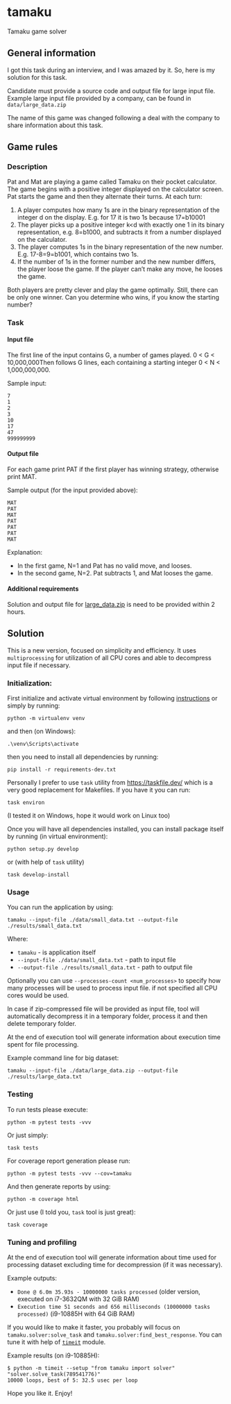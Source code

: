 # tamaku
Tamaku game solver

## General information

I got this task during an interview, and I was amazed by it. So, here is my solution for this task.

Candidate must provide a source code and output file for large input file. 
Example large input file provided by a company, can be found in `data/large_data.zip`

The name of this game was changed following a deal with the company to share information about this task.

## Game rules

### Description

Pat and Mat are playing a game called Tamaku on their pocket calculator. The game begins
with a positive integer displayed on the calculator screen. Pat starts the game and then they
alternate their turns. At each turn:

1. A player computes how many 1s are in the binary representation of the integer d on the
display. E.g. for 17 it is two 1s because 17=b10001
2. The player picks up a positive integer k<d with exactly one 1 in its binary representation,
e.g. 8=b1000, and subtracts it from a number displayed on the calculator.
3. The player computes 1s in the binary representation of the new number. E.g.
17-8=9=b1001, which contains two 1s.
4. If the number of 1s in the former number and the new number differs, the player loose the
game. If the player can’t make any move, he looses the game.

Both players are pretty clever and play the game optimally. Still, there can be only one
winner. Can you determine who wins, if you know the starting number?

### Task

#### Input file

The first line of the input contains G, a number of games played. 0 < G < 10,000,000Then
follows G lines, each containing a starting integer 0 < N < 1,000,000,000.

Sample input:

```
7
1
2
3
10
17
47
999999999
```

#### Output file

For each game print PAT if the first player has winning strategy, otherwise print MAT.

Sample output (for the input provided above):

```
MAT
PAT
MAT
PAT
PAT
PAT
MAT
```

Explanation:

- In the first game, N=1 and Pat has no valid move, and looses.
- In the second game, N=2. Pat subtracts 1, and Mat looses the game.

#### Additional requirements

Solution and output file for [large_data.zip](./data/large_data.zip) is 
need to be provided within 2 hours.

## Solution

This is a new version, focused on simplicity and efficiency. It uses `multiprocessing` for utilization of all CPU 
cores and able to decompress input file if necessary.

### Initialization:

First initialize and activate virtual environment by 
following [instructions](https://docs.python.org/3/library/venv.html) or simply by running:

```shell
python -m virtualenv venv
```

and then (on Windows):

```shell
.\venv\Scripts\activate
```

then you need to install all dependencies by running:

```shell
pip install -r requirements-dev.txt
```

Personally I prefer to use `task` utility from https://taskfile.dev/ which is a very good replacement 
for Makefiles. If you have it you can run:

```shell
task environ
```

(I tested it on Windows, hope it would work on Linux too)

Once you will have all dependencies installed, you can install package itself by running (in virtual environment):

```shell
python setup.py develop
```

or (with help of `task` utility)

```shell
task develop-install
```

### Usage

You can run the application by using:

```shell
tamaku --input-file ./data/small_data.txt --output-file ./results/small_data.txt
```

Where:

- `tamaku` - is application itself
- `--input-file ./data/small_data.txt` - path to input file
- `--output-file ./results/small_data.txt` - path to output file

Optionally you can use `--processes-count <num_processes>` to specify how many processes will be used 
to process input file. if not specified all CPU cores would be used. 

In case if zip-compressed file will be provided as input file, tool will automatically 
decompress it in a temporary folder, process it and then delete temporary folder.

At the end of execution tool will generate information about execution time spent for file 
processing.

Example command line for big dataset:

```shell
tamaku --input-file ./data/large_data.zip --output-file ./results/large_data.txt
```

### Testing

To run tests please execute:

```shell
python -m pytest tests -vvv
```

Or just simply:

```shell
task tests
```

For coverage report generation please run:

```shell
python -m pytest tests -vvv --cov=tamaku
```

And then generate reports by using:

```shell
python -m coverage html
```

Or just use (I told you, `task` tool is just great):

```shell
task coverage
```

### Tuning and profiling

At the end of execution tool will generate information about time used for processing dataset 
excluding time for decompression (if it was necessary).

Example outputs:

- `Done @ 6.0m 35.93s - 10000000 tasks processed` (older version, executed on i7-3632QM with 32 GiB RAM)
- `Execution time 51 seconds and 656 milliseconds (10000000 tasks processed)` (i9-10885H with 64 GiB RAM)

If you would like to make it faster, you probably will focus on 
`tamaku.solver:solve_task` and `tamaku.solver:find_best_response`. You can tune it with help of 
[`timeit`](https://docs.python.org/3/library/timeit.html) module.

Example results (on i9-10885H):

```
$ python -m timeit --setup "from tamaku import solver" "solver.solve_task(789541776)"
10000 loops, best of 5: 32.5 usec per loop
```

Hope you like it. Enjoy!
